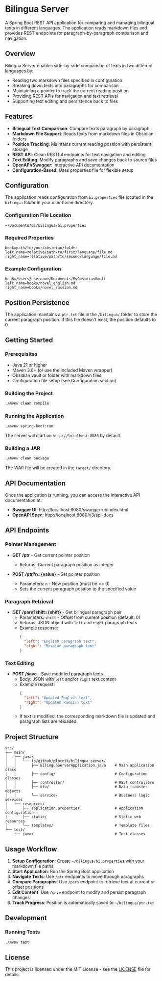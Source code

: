 # Bilingua Server

A Spring Boot REST API application for comparing and managing bilingual texts in different languages. The application reads markdown files and provides REST endpoints for paragraph-by-paragraph comparison and navigation.

## Overview

Bilingua Server enables side-by-side comparison of texts in two different languages by:
- Reading two markdown files specified in configuration
- Breaking down texts into paragraphs for comparison
- Maintaining a pointer to track the current reading position
- Providing REST APIs for navigation and text retrieval
- Supporting text editing and persistence back to files

## Features

- **Bilingual Text Comparison**: Compare texts paragraph by paragraph
- **Markdown File Support**: Reads texts from markdown files in Obsidian folders
- **Position Tracking**: Maintains current reading position with persistent storage
- **REST API**: Clean RESTful endpoints for text navigation and editing
- **Text Editing**: Modify paragraphs and save changes back to source files
- **OpenAPI/Swagger**: Interactive API documentation
- **Configuration-Based**: Uses properties file for flexible setup

## Configuration

The application reads configuration from `bi.properties` file located in the `bilingua` folder in your user home directory.

### Configuration File Location
```
~/Documents/pi/bilingua/bi.properties
```

### Required Properties
```properties
book=path/to/your/obsidian/folder
left_name=relative/path/to/first/language/file.md
right_name=relative/path/to/second/language/file.md
```

### Example Configuration
```properties
book=/Users/username/Documents/MyObsidianVault
left_name=books/novel_english.md
right_name=books/novel_russian.md
```

## Position Persistence

The application maintains a `ptr.txt` file in the `/bilingua/` folder to store the current paragraph position. If this file doesn't exist, the position defaults to 0.

## Getting Started

### Prerequisites

- Java 21 or higher
- Maven 3.6+ (or use the included Maven wrapper)
- Obsidian vault or folder with markdown files
- Configuration file setup (see Configuration section)

### Building the Project

```bash
./mvnw clean compile
```

### Running the Application

```bash
./mvnw spring-boot:run
```

The server will start on `http://localhost:8080` by default.

### Building a JAR

```bash
./mvnw clean package
```

The WAR file will be created in the `target/` directory.

## API Documentation

Once the application is running, you can access the interactive API documentation at:

- **Swagger UI**: http://localhost:8080/swagger-ui/index.html
- **OpenAPI Spec**: http://localhost:8080/v3/api-docs

## API Endpoints

### Pointer Management

- **GET /ptr** - Get current pointer position
  - Returns: Current paragraph position as integer

- **POST /ptr?n={value}** - Set pointer position
  - Parameters: `n` - New position (must be >= 0)
  - Sets the current paragraph position to the specified value

### Paragraph Retrieval

- **GET /pars?shift={shift}** - Get bilingual paragraph pair
  - Parameters: `shift` - Offset from current position (default: 0)
  - Returns: JSON object with `left` and `right` paragraph texts
  - Example response:
    ```json
    {
      "left": "English paragraph text",
      "right": "Russian paragraph text"
    }
    ```

### Text Editing

- **POST /save** - Save modified paragraph texts
  - Body: JSON with `left` and/or `right` text content
  - Example request:
    ```json
    {
      "left": "Updated English text",
      "right": "Updated Russian text"
    }
    ```
  - If text is modified, the corresponding markdown file is updated and paragraph lists are reloaded

## Project Structure

```
src/
├── main/
│   ├── java/
│   │   └── io/github/plotnik/bilingua_server/
│   │       ├── BilinguaServerApplication.java    # Main application class
│   │       ├── config/                           # Configuration classes
│   │       ├── controller/                       # REST controllers
│   │       ├── dto/                              # Data transfer objects
│   │       └── service/                          # Business logic services
│   └── resources/
│       ├── application.properties                # Application configuration
│       ├── static/                               # Static web resources
│       └── templates/                            # Template files
└── test/
    └── java/                                     # Test classes
```

## Usage Workflow

1. **Setup Configuration**: Create `~/bilingua/bi.properties` with your markdown file paths
2. **Start Application**: Run the Spring Boot application
3. **Navigate Texts**: Use `/ptr` endpoints to move through paragraphs
4. **Compare Paragraphs**: Use `/pars` endpoint to retrieve text at current or offset positions
5. **Edit Content**: Use `/save` endpoint to modify and persist paragraph changes
6. **Track Progress**: Position is automatically saved to `~/bilingua/ptr.txt`

## Development

### Running Tests

```bash
./mvnw test
```

## License

This project is licensed under the MIT License - see the [LICENSE](LICENSE) file for details.
